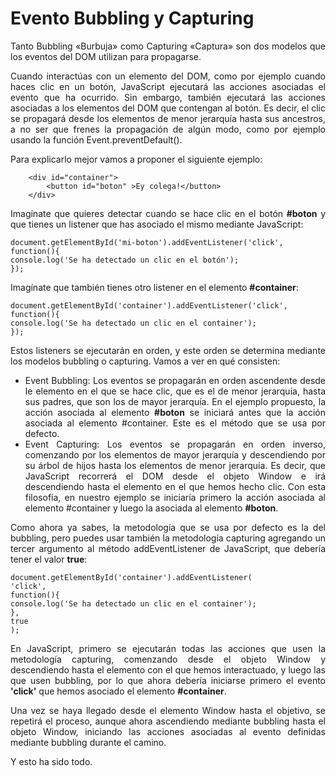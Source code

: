 # **Evento Bubbling y Capturing**

<div style="text-align: justify">


Tanto Bubbling «Burbuja» como Capturing «Captura» son dos modelos que los eventos del DOM utilizan para propagarse.  

Cuando interactúas con un elemento del DOM, como por ejemplo cuando haces clic en un botón, JavaScript ejecutará las acciones asociadas el evento que ha ocurrido. Sin embargo, también ejecutará las acciones asociadas a los elementos del DOM que contengan al botón. Es decir, el clic se propagará desde los elementos de menor jerarquía hasta sus ancestros, a no ser que frenes la propagación de algún modo, como por ejemplo usando la función Event.preventDefault().

Para explicarlo mejor vamos a proponer el siguiente ejemplo:

        <div id="container">
            <button id="boton" >Ey colega!</button>
        </div>

Imagínate que quieres detectar cuando se hace clic en el botón **#boton** y que tienes un listener que has asociado el mismo mediante JavaScript:

    document.getElementById('mi-boton').addEventListener('click', function(){
    console.log('Se ha detectado un clic en el botón');
    });

Imagínate que también tienes otro listener en el elemento **#container**:

    document.getElementById('container').addEventListener('click', function(){
    console.log('Se ha detectado un clic en el container');
    });
Estos listeners se ejecutarán en orden, y este orden se determina mediante los modelos bubbling o capturing. Vamos a ver en qué consisten:

- Event Bubbling: Los eventos se propagarán en orden ascendente desde le elemento en el que se hace clic, que es el de menor jerarquía, hasta sus padres, que son los de mayor jerarquía. En el ejemplo propuesto, la acción asociada al elemento **#boton** se iniciará antes que la acción asociada al elemento #container. Este es el método que se usa por defecto.
- Event Capturing: Los eventos se propagarán en orden inverso, comenzando por los elementos de mayor jerarquía y descendiendo por su árbol de hijos hasta los elementos de menor jerarquía. Es decir, que JavaScript recorrerá el DOM desde el objeto Window e irá descendiendo hasta el elemento en el que hemos hecho clic. Con esta filosofía, en nuestro ejemplo se iniciaría primero la acción asociada al elemento #container y luego la asociada al elemento **#boton**.  

Como ahora ya sabes, la metodología que se usa por defecto es la del bubbling, pero puedes usar también la metodología capturing agregando un tercer argumento al método addEventListener de JavaScript, que debería tener el valor **true**:

    document.getElementById('container').addEventListener(
    'click',
    function(){
    console.log('Se ha detectado un clic en el container');
    },
    true
    );

En JavaScript, primero se ejecutarán todas las acciones que usen la metodología capturing, comenzando desde el objeto Window y descendiendo hasta el elemento con el que hemos interactuado, y luego las que usen bubbling, por lo que ahora debería iniciarse primero el evento **'click'** que hemos asociado el elemento **#container**.

Una vez se haya llegado desde el elemento Window hasta el objetivo, se repetirá el proceso, aunque ahora ascendiendo mediante bubbling hasta el objeto Window, iniciando las acciones asociadas al evento definidas mediante bubbling durante el camino.

Y esto ha sido todo.
</div>